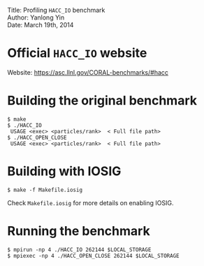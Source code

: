 Title:  Profiling `HACC_IO` benchmark  
Author: Yanlong Yin  
Date:   March 19th, 2014  

# Official `HACC_IO` website

Website: https://asc.llnl.gov/CORAL-benchmarks/#hacc

# Building the original benchmark

    $ make
    $ ./HACC_IO
     USAGE <exec> <particles/rank>  < Full file path>
    $ ./HACC_OPEN_CLOSE
     USAGE <exec> <particles/rank>  < Full file path>
    
# Building with IOSIG

    $ make -f Makefile.iosig

Check `Makefile.iosig` for more details on enabling IOSIG.

# Running the benchmark

    $ mpirun -np 4 ./HACC_IO 262144 $LOCAL_STORAGE
    $ mpiexec -np 4 ./HACC_OPEN_CLOSE 262144 $LOCAL_STORAGE
    

